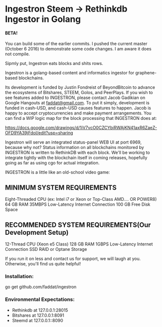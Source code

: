 # Ingestron Steem -> Rethinkdb Ingestor in Golang

#### BETA!  

You can build some of the earlier commits.  I pushed the current master (October 6 2016) to demonstrate some code changes.  I am aware it does not compile.  

Sipmly put, Ingestron eats blocks and shits rows.

Ingestron is a golang-based content and informatics ingestor for graphene-based blockchains.  

Its development is funded by Justin Fondreist of BeyondBitcoin to advance the ecosystems of Bitshares, STEEM, Golos, and PeerPlays.  If you wish to see features added to
INGESTRON, please contact Jacob Gadikian on Google Hangouts at faddat@gmail.com.  To put it simply, development is funded
in cash-USD, and cash-USD causes features to happen.  Jacob is happy to accept cryptocurrencies and make payment arrangements.
You can find a WIP logic map for the block processing that INGESTRON does at:

https://docs.google.com/drawings/d/1iV7vcO0CZCYbiRWAjKN41axR6ZaeZ-OFD9YA39jFdoI/edit?usp=sharing

Ingestron will serve an integrated status-panel WEB UI at port 6969, because why not?  Status information on all blockchains
monitored by INGESTRON is written to RethinkDB with each block.  We'll be working to integrate tightly with the blockchain
itself in coming releases, hopefully going as far as using cgo for actual integration.

INGESTRON is a little like an old-school video game:

## MINIMUM SYSTEM REQUIREMENTS
Eight-Threaded CPU (ex: Intel i7 or Xeon or Top-Class AMD.... OR POWER8)
64 GB RAM
35MBPS Low-Latency Internet Connection
100 GB Free Disk Space

## RECOMMENDED SYSTEM REQUIREMENTS(Our Development Setup)
12-Thread CPU (Xeon e5 Class)
128 GB RAM
1GBPS Low-Latency Internet Connection
SSD RAID or Optane Storage

If you run it on less and contact us for support, we will laugh at you.  Otherwise, you'll find us quite helpful!

### Installation:

go get github.com/faddat/ingestron


### Environmental Expectations:
* Rethinkdb at 127.0.0.1:28015
* Bitshares at 127.0.0.1:8091
* Steemd at 127.0.0.1::8090



